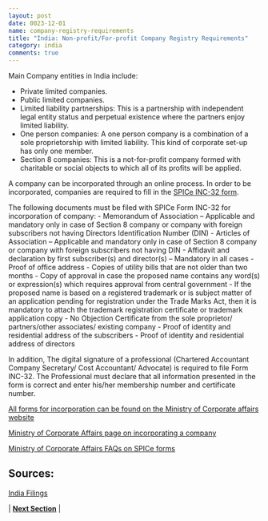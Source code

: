 ```yaml
---
layout: post
date: 0023-12-01
name: company-registry-requirements
title: "India: Non-profit/For-profit Company Registry Requirements"
category: india
comments: true
---
```


Main Company entities in India include:
- Private limited companies. 
- Public limited companies. 
- Limited liability partnerships: This is a partnership with independent legal entity status and perpetual existence where the partners enjoy limited liability. 
- One person companies: A one person company is a combination of a sole proprietorship with limited liability. This kind of corporate set-up has only one member.
- Section 8 companies: This is a not-for-profit company formed with charitable or social objects to which all of its profits will be applied.

A company can be incorporated through an online process. In order to be incorporated, companies are required to fill in the [SPICe INC-32 form](http://www.mca.gov.in/MinistryV2/companyformsdownload.html).

The following documents must be filed with SPICe Form INC-32 for incorporation of company:
	- Memorandum of Association – Applicable and mandatory only in case of Section 8 company or company with foreign subscribers not having Directors Identification Number (DIN)
	- Articles of Association – Applicable and mandatory only in case of Section 8 company or company with foreign subscribers not having DIN
	- Affidavit and declaration by first subscriber(s) and director(s) – Mandatory in all cases
	- Proof of office address
	- Copies of utility bills that are not older than two months
	- Copy of approval in case the proposed name contains any word(s) or expression(s) which requires approval from central government
	- If the proposed name is based on a registered trademark or is subject matter of an application pending for registration under the Trade Marks Act, then it is mandatory to attach the trademark registration certificate or trademark application copy
	- No Objection Certificate from the sole proprietor/ partners/other associates/ existing company
	- Proof of identity and residential address of the subscribers
	- Proof of identity and residential address of directors

In addition, The digital signature of a professional (Chartered Accountant Company Secretary/ Cost Accountant/ Advocate) is required to file Form INC-32. The Professional must declare that all information presented in the form is correct and enter his/her membership number and certificate number.

[All forms for incorporation can be found on the Ministry of Corporate affairs website](http://www.mca.gov.in/MinistryV2/companyformsdownload.html)

[Ministry of Corporate Affairs page on incorporating a company](http://www.mca.gov.in/MinistryV2/incorporation_company.html)

[Ministry of Corporate Affairs FAQs on SPICe forms](http://www.mca.gov.in/MinistryV2/spicefaq.html)

Sources: 
---
[India Filings](https://www.indiafilings.com/learn/spice-inc-32-simple-form-for-incorporating-company/)
 


| **[Next Section]( https://neo-project.github.io/global-blockchain-compliance-hub//india/india-team-member-nationality-requirements.html)** |
